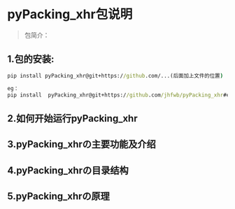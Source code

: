 # pyPacking_xhr包说明
> 包简介：

## 1.包的安装:
```cmd
pip install pyPacking_xhr@git+https://github.com/...(后面加上文件的位置)

eg：
pip install  pyPacking_xhr@git+https://github.com/jhfwb/pyPacking_xhr#egg=pyPacking_xhr
``` 

## 2.如何开始运行pyPacking_xhr

## 3.pyPacking_xhrの主要功能及介绍

## 4.pyPacking_xhrの目录结构

## 5.pyPacking_xhrの原理
